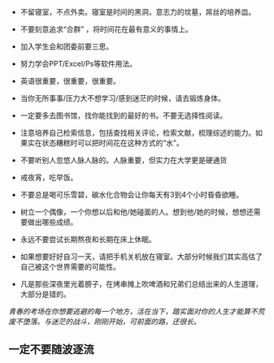 * 不留寝室，不点外卖。寝室是时间的黑洞，意志力的坟墓，屌丝的培养皿。

* 不要刻意追求“合群” ，将时间花在最有意义的事情上。

* 加入学生会和团委前要三思。

* 努力学会PPT/Excel/Ps等软件用法。

* 英语很重要，很重要，很重要。

* 当你无所事事/压力大不想学习/感到迷茫的时候，请去锻炼身体。

* 一定要多去图书馆，找你能找到的最好的书。不要无选择性阅读。

* 注意培养自己检索信息，包括查找相关评论，检索文献，梳理综述的能力。如果实在状态糟糕时可以把时间花在这种方式的“水”。

* 不要听别人忽悠人脉人脉的。人脉重要，但实力在大学更是硬通货

* 戒夜宵，吃早饭。

* 不要总是喝可乐雪碧，碳水化合物会让你每天有3到4个小时昏昏欲睡。

* 树立一个偶像，一个你想以后和他/她碰面的人。想到他/她的时候，想想还需要做出哪些成绩。

* 永远不要尝试长期熬夜和长期在床上休眠。

* 如果想要好好自习一天，请把手机关机放在寝室。大部分时候我们其实高估了自己被这个世界需要的可能性。

* 凡是那些深夜里光着膀子，在烤串摊上吹啤酒和兄弟们总结出来的人生道理，大部分是错的。


*青春的考场在你想要逃避的每一个地方，活在当下，踏实面对你的人生才能算不荒废不堕落。与迷茫的战斗，刚刚开始，可前面的路，还很长。*

## 一定不要随波逐流
